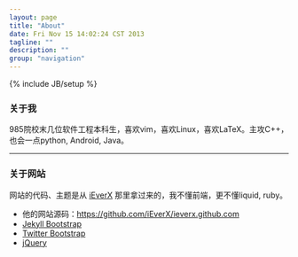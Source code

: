 ```yaml
---
layout: page
title: "About"
date: Fri Nov 15 14:02:24 CST 2013
tagline: ""
description: ""
group: "navigation"
---
```

{% include JB/setup %}

### 关于我

985院校末几位软件工程本科生，喜欢vim，喜欢Linux，喜欢LaTeX。主攻C++，也会一点python, Android, Java。

---

### 关于网站

网站的代码、主题是从 [iEverX](http://blog.evercoding.net/) 那里拿过来的，我不懂前端，更不懂liquid, ruby。

* 他的网站源码：<https://github.com/iEverX/ieverx.github.com>
* [Jekyll Bootstrap][]
* [Twitter Bootstrap][]
* [jQuery][]

[Jekyll Bootstrap]: http://jekyllbootstrap.com "The Definitive Jekyll Blogging Framework"
[Twitter Bootstrap]: http://twitter.github.com/bootstrap/
[jQuery]: http://jquery.com
